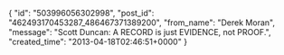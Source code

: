  {
   "id": "503996056302998",
   "post_id": "462493170453287_486467371389200",
   "from_name": "Derek Moran",
   "message": "Scott Duncan: A RECORD is just EVIDENCE, not PROOF.",
   "created_time": "2013-04-18T02:46:51+0000"
 }
